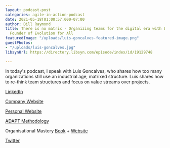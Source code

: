 ```yaml
---
layout: podcast-post
categories: agile-in-action-podcast
date: 2021-05-18T01:00:57.000-07:00
author: Bill Raymond
title: There is no matrix - Organizing teams for the digital era with Luis Gonçalves,
  Founder of Evolution for All
featuredImage: "/uploads/luis-goncalves-featured-image.png"
guestPhotos:
- "/uploads/luis-goncalves.jpg"
libsynUrl: https://directory.libsyn.com/episode/index/id/19129748

---
```

In today's podcast, I speak with Luis Goncalves, who shares how too many organizations still use an industrial age, matrixed structure. Luis shares how to re-think team structures and focus on value streams over projects.

[LinkedIn](linkedin.com/in/luismsg "LinkedIn")

[Company Website](https://evolution4all.com/ "Company Website")

[Personal Website](https://luis-goncalves.com/ "Personal Website")

[ADAPT Methodology](https://adaptmethodology.com/ "ADAPT Methodology")

Organisational Mastery [Book](https://www.amazon.com/Organisational-Mastery-development-blueprint-executive-ebook/dp/B07X8KYZ1K/ref=sr_1_1?dchild=1&keywords=organisational+mastery&qid=1621230592&sr=8-1 "Book") + [Website ](https://www.organisationalmastery.com/ "Website")

[Twitter](https://twitter.com/lgoncalves1979 "Twitter")